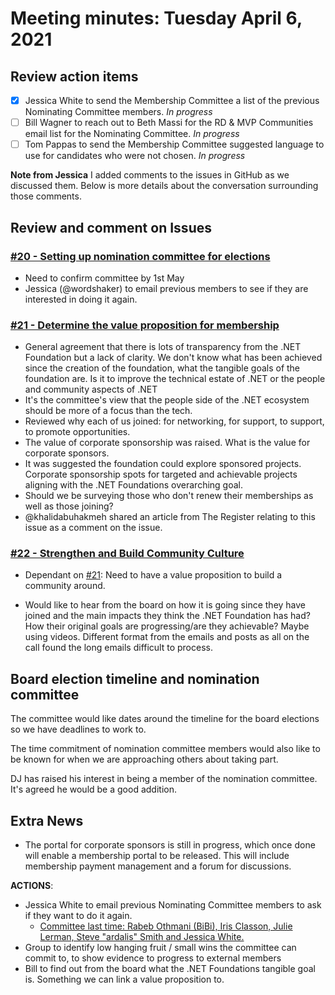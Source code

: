 # Meeting minutes: Tuesday April 6, 2021

## Review action items

- [x] Jessica White to send the Membership Committee a list of the previous Nominating Committee members. *In progress*
- [ ] Bill Wagner to reach out to Beth Massi for the RD & MVP Communities email list for the Nominating Committee. *In progress*
- [ ] Tom Pappas to send the Membership Committee suggested language to use for candidates who were not chosen. *In progress*

**Note from Jessica**
I added comments to the issues in GitHub as we discussed them. Below is more details about the conversation surrounding those comments.

## Review and comment on Issues

### [#20 - Setting up nomination committee for elections](https://github.com/dotnet-foundation/wg-membership/issues/20)
- Need to confirm committee by 1st May
- Jessica (@wordshaker) to email previous members to see if they are interested in doing it again.

### [#21 - Determine the value proposition for membership](https://github.com/dotnet-foundation/wg-membership/issues/21)
- General agreement that there is lots of transparency from the .NET Foundation but a lack of clarity. We don't know what has been achieved since the creation of the foundation, what the tangible goals of the foundation are. Is it to improve the technical estate of .NET or the people and community aspects of .NET
- It's the committee's view that the people side of the .NET ecosystem should be more of a focus than the tech.
- Reviewed why each of us joined: for networking, for support, to support, to promote opportunities.
- The value of corporate sponsorship was raised. What is the value for corporate sponsors.
- It was suggested the foundation could explore sponsored projects. Corporate sponsorship spots for targeted and achievable projects aligning with the .NET Foundations overarching goal.
- Should we be surveying those who don't renew their memberships as well as those joining?
- @khalidabuhakmeh shared an article from The Register relating to this issue as a comment on the issue. 

### [#22 - Strengthen and Build Community Culture ](https://github.com/dotnet-foundation/wg-membership/issues/22)

- Dependant on [#21](https://github.com/dotnet-foundation/wg-membership/issues/21): Need to have a value proposition to build a community around.

- Would like to hear from the board on how it is going since they have joined and the main impacts they think the .NET Foundation has had? How their original goals are progressing/are they achievable? Maybe using videos. Different format from the emails and posts as all on the call found the long emails difficult to process.

## Board election timeline and nomination committee

The committee would like dates around the timeline for the board elections so we have deadlines to work to.

The time commitment of nomination committee members would also like to be known for when we are approaching others about taking part.

DJ has raised his interest in being a member of the nomination committee. It's agreed he would be a good addition.

## Extra News

- The portal for corporate sponsors is still in progress, which once done will enable a membership portal to be released. This will include membership payment management and a forum for discussions.

**ACTIONS**:

- Jessica White to email previous Nominating Committee members to ask if they want to do it again.
    - [Committee last time: Rabeb Othmani (BiBi), Iris Classon, Julie Lerman, Steve "ardalis" Smith and Jessica White.](https://dotnetfoundation.org/blog/2020/06/15/net-foundation-election-2020-nominations-open)
- Group to identify low hanging fruit / small wins the committee can commit to, to show evidence to progress to external members
- Bill to find out from the board what the .NET Foundations tangible goal is. Something we can link a value proposition to.

